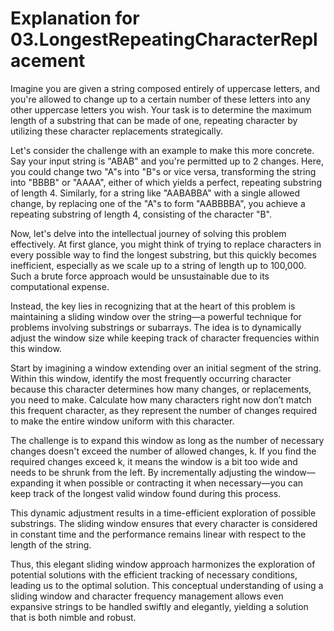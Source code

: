 # Explanation for 03.LongestRepeatingCharacterReplacement

Imagine you are given a string composed entirely of uppercase letters, and you're allowed to change up to a certain number of these letters into any other uppercase letters you wish. Your task is to determine the maximum length of a substring that can be made of one, repeating character by utilizing these character replacements strategically.

Let's consider the challenge with an example to make this more concrete. Say your input string is "ABAB" and you're permitted up to 2 changes. Here, you could change two "A"s into "B"s or vice versa, transforming the string into "BBBB" or "AAAA", either of which yields a perfect, repeating substring of length 4. Similarly, for a string like "AABABBA" with a single allowed change, by replacing one of the "A"s to form "AABBBBA", you achieve a repeating substring of length 4, consisting of the character "B".

Now, let's delve into the intellectual journey of solving this problem effectively. At first glance, you might think of trying to replace characters in every possible way to find the longest substring, but this quickly becomes inefficient, especially as we scale up to a string of length up to 100,000. Such a brute force approach would be unsustainable due to its computational expense.

Instead, the key lies in recognizing that at the heart of this problem is maintaining a sliding window over the string—a powerful technique for problems involving substrings or subarrays. The idea is to dynamically adjust the window size while keeping track of character frequencies within this window.

Start by imagining a window extending over an initial segment of the string. Within this window, identify the most frequently occurring character because this character determines how many changes, or replacements, you need to make. Calculate how many characters right now don’t match this frequent character, as they represent the number of changes required to make the entire window uniform with this character.

The challenge is to expand this window as long as the number of necessary changes doesn't exceed the number of allowed changes, k. If you find the required changes exceed k, it means the window is a bit too wide and needs to be shrunk from the left. By incrementally adjusting the window—expanding it when possible or contracting it when necessary—you can keep track of the longest valid window found during this process.

This dynamic adjustment results in a time-efficient exploration of possible substrings. The sliding window ensures that every character is considered in constant time and the performance remains linear with respect to the length of the string.

Thus, this elegant sliding window approach harmonizes the exploration of potential solutions with the efficient tracking of necessary conditions, leading us to the optimal solution. This conceptual understanding of using a sliding window and character frequency management allows even expansive strings to be handled swiftly and elegantly, yielding a solution that is both nimble and robust.